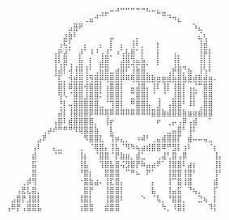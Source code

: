 <p align="center">
⠀⠀⠀⠀⠀⠀⠀⠀⠀⠀⠀⠀⠀⠀⠀⠀⠀⠀⠀⠀⠀⢀⣀⠤⠴⠒⠒⠒⠒⠒⠦⠤⣄⣀⠀⠀⠀⠀⠀⠀⠀⠀⠀⠀⠀
⠀⠀⠀⠀⠀⠀⠀⠀⠀⠀⠀⠀⠀⠀⠀⠀⠀⠀⢀⣤⠚⠉⠁⠀⠀⠀⠀⠀⠀⠀⠀⠀⠀⠉⠙⠲⣄⠀⠀⠀⠀⠀⠀⠀⠀
⠀⠀⠀⠀⠀⠀⠀⠀⠀⠀⠀⠀⠀⠀⠀⣠⣿⠟⠀⠀⠀⠀⠀⠀⠀⠀⠀⠀⠀⠀⠀⠀⠀⠀⠀⠀⠀⠀⠀⠱⣄⠀⠀⠀⠀
⠀⠀⠀⠀⠀⠀⠀⠀⠀⠀⠀⠀⠀⠀⣰⣷⠇⠀⠀⠀⠀⠀⠀⣀⠀⠀⠀⠀⡀⠀⠀⠀⠀⠀⠀⠀⠀⠀⠀⠀⣌⢆⠀⠀⠀
⠀⠀⠀⠀⠀⠀⠀⠀⠀⠀⠀⠀⠀⢠⢯⡃⠀⠀⡄⠀⠀⡄⠀⡇⠀⡄⠀⢸⠇⡀⠀⠀⡆⠀⠀⠀⠀⠀⠀⠀⢸⣾⠀⠀⠀
⠀⠀⠀⠀⠀⠀⠀⠀⠀⠀⠀⠀⢠⡟⣼⠁⠀⡼⠁⠸⠘⢠⣸⡁⠰⢡⣧⣿⠁⡇⠀⠀⡇⠀⠀⢠⡀⠀⠀⠀⢸⡿⡇⠀⠀
⠀⠀⠀⠀⠀⠀⠀⠀⠀⠀⠀⠀⢸⢇⣿⢀⠀⣷⠀⡇⠀⣼⣿⠀⠀⣼⣿⣹⣦⣷⡀⠀⡇⠀⠀⢸⡇⠀⠀⠀⢸⡇⡇⠀⠀
⠀⠀⠀⠀⠀⠀⠀⠀⠀⠀⠀⠀⢸⣼⡇⢼⢸⣿⢸⠃⢀⣯⣿⣀⣴⣿⠏⢸⣷⣿⡀⠀⠀⠀⢀⡾⣿⡙⣦⠀⢸⢣⠇⠀⠀
⠀⠀⠀⠀⠀⠀⠀⠀⠀⠀⠀⠀⠈⣏⡀⢺⣾⣿⢸⢻⣿⡿⢿⣿⣿⡿⠿⢿⣿⣿⣿⣷⣶⣶⣾⣷⣿⣷⣿⣾⣿⣾⣶⠄⠀
⠀⠀⠀⠀⠀⠀⠀⠀⠀⠀⠀⠀⠀⣿⡇⠿⣿⣿⢺⣿⣿⡇⢰⣿⣿⡇⠀⣤⣼⣿⡄⢸⠇⢸⡇⢸⣿⡇⢠⣌⠉⣿⣿⠀⠀
⠀⠀⠀⠀⠀⠀⠀⠀⠀⠀⠀⠀⠀⢻⠣⠈⣿⣿⣸⣿⣿⠅⢸⣿⣿⡇⠀⣉⣿⣿⡇⠈⢀⠈⠀⣸⣿⡇⢸⡏⠀⣿⣿⠀⠀
⠀⠀⠀⠀⠀⠀⠀⠀⠀⠀⠀⠀⠀⢘⡇⢤⣿⣿⣿⣿⣿⣀⠈⢹⣿⡇⠀⠛⣿⣿⣧⠀⣸⠀⢠⣿⣿⠃⠸⠇⢀⣿⣿⠀⠀
⠀⠀⠀⠀⠀⠀⠀⠀⠀⠀⠀⠀⠀⣼⡇⢸⣿⣿⣿⡿⠿⠿⢿⠿⠿⠿⠿⠿⠿⠿⠿⣿⣿⣷⣾⣿⣿⣷⣶⣶⣾⣿⣿⠀⠀
⠀⠀⠀⠀⠀⠀⠀⠀⠀⠀⠀⠀⢠⣿⠇⣾⣿⣿⣿⣿⡀⠀⢸⡖⠀⠀⠀⠀⠀⠀⠀⠀⠖⠀⢀⡤⢠⡿⢠⣾⠀⠀⠁⠀⠀
⠀⠀⠀⠀⠀⠀⠀⠀⠀⠀⢀⡴⠞⠛⠛⠛⠻⢿⣿⣿⣷⠀⠀⣇⠀⠀⠀⠀⠀⠀⠀⠀⠀⠀⣀⣤⣿⠃⢸⠇⠀⠀⠀⠀⠀
⠀⠀⠀⠀⠀⠀⠀⠀⠀⣠⠟⠀⠀⠀⠀⠀⠀⠀⠻⣿⣿⣇⠀⢹⡶⣄⡀⠀⠰⠾⠃⢀⣤⣾⣿⣿⡏⠀⣾⠤⠤⢤⣀⠀⠀
⠀⠀⠀⠀⠀⠀⠀⠀⢠⠇⠀⠀⣄⣀⠀⠀⠀⢀⠀⠈⢿⣿⡄⢸⣧⠈⠻⠳⢦⣴⣾⣿⣿⠿⠛⣻⡇⢰⠇⠀⠀⠀⠈⡆⠀
⠀⠀⠀⠀⠀⠀⠀⠀⣾⠀⠀⠀⠈⠉⠀⠀⠀⢸⡆⠀⠈⣿⣿⠈⡟⣷⣶⡀⣾⣁⠀⠀⢀⣼⢃⣿⢠⡿⠀⠀⠀⠀⠀⢸⡄
⠀⠀⠀⠀⠀⠀⠀⠀⣯⠀⠀⠀⠀⠀⠀⠀⠀⢸⣧⠀⠀⢹⣿⣧⣿⢬⣻⣿⡟⠷⣤⣴⠟⠁⢸⣿⣿⠇⣴⡆⠀⠀⠀⢸⡇
⠀⠀⠀⠀⠀⠀⠀⠀⣿⠀⠀⠀⠀⠀⠀⠀⠀⠘⣿⡆⠀⠀⣿⣿⣿⠀⠉⠛⠦⠀⠟⠁⠀⠀⢸⣿⣿⢸⣿⠃⠀⠀⠀⢸⠃
⠀⠀⠀⠀⠀⠀⢀⡾⢻⠀⠀⠀⠀⠀⠀⠀⠀⠐⣿⣷⣴⠄⢸⣏⣿⡄⠀⠀⠀⠀⠀⡄⠀⠀⢸⠉⣿⢸⣿⠀⠀⠀⠀⣾⠀
⠀⠀⠀⠀⠀⢠⣟⣇⣿⡀⠀⠀⠀⠀⠀⠀⠀⠀⣿⡟⠀⠀⢸⣿⣿⡇⠀⠀⠀⠀⠀⣧⠀⠀⢸⣤⣯⠀⠙⢦⡀⠀⠀⡏⠀
⠀⠀⠀⠀⣠⣿⡟⣸⣿⡇⠀⠀⠀⠀⠀⠀⠀⢸⣿⡇⠀⠀⢸⣿⣿⠇⠀⠀⠀⠑⠀⠈⢧⡀⠘⣿⣿⡀⠀⠀⣙⢦⠀⡇⠀
⠀⠀⠀⢠⠿⡟⢠⣿⣿⣧⠀⠀⠀⠀⠀⠀⠀⢰⣿⣿⠀⠀⣾⣿⣿⠀⠀⠀⠀⠀⠀⠀⠀⠳⡀⠸⣿⡇⠀⠀⠀⠀⠹⡇⠀
</p>
